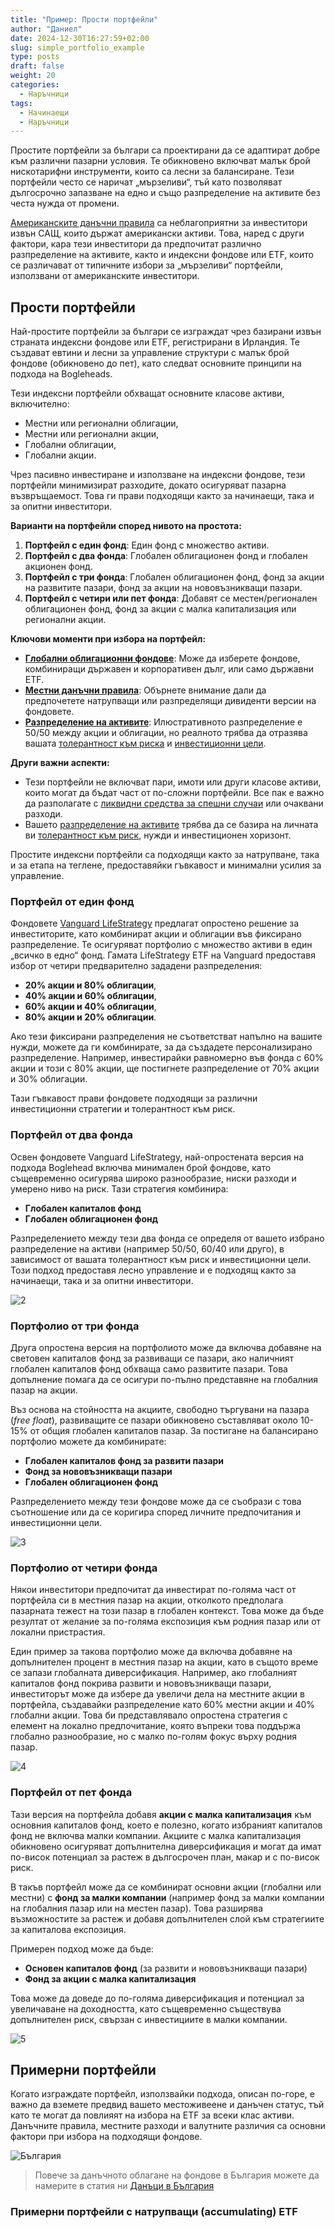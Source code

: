 ```yaml
---
title: "Пример: Прости портфейли"
author: "Даниел"
date: 2024-12-30T16:27:59+02:00
slug: simple_portfolio_example
type: posts
draft: false
weight: 20
categories:
  - Наръчници
tags:
  - Начинаещи
  - Наръчници
---
```


Простите портфейли за българи са проектирани да се адаптират добре към различни пазарни условия. Те обикновено включват малък брой нискотарифни инструменти, които са лесни за балансиране. Тези портфейли често се наричат „мързеливи“, тъй като позволяват дългосрочно запазване на едно и също разпределение на активите без честа нужда от промени.

[Американските данъчни правила](https://www.bogleheads.org/wiki/Nonresident_alien_taxation) са неблагоприятни за инвеститори извън САЩ, които държат американски активи. Това, наред с други фактори, кара тези инвеститори да предпочитат различно разпределение на активите, както и индексни фондове или ETF, които се различават от типичните избори за „мързеливи“ портфейли, използвани от американските инвеститори.

## Прости портфейли

Най-простите портфейли за българи се изграждат чрез базирани извън страната индексни фондове или ETF, регистрирани в Ирландия. Те създават евтини и лесни за управление структури с малък брой фондове (обикновено до пет), като следват основните принципи на подхода на Bogleheads.

Тези индексни портфейли обхващат основните класове активи, включително:

-   Местни или регионални облигации,
-   Местни или регионални акции,
-   Глобални облигации,
-   Глобални акции.

Чрез пасивно инвестиране и използване на индексни фондове, тези портфейли минимизират разходите, докато осигуряват пазарна възвръщаемост. Това ги прави подходящи както за начинаещи, така и за опитни инвеститори.

**Варианти на портфейли според нивото на простота:**

1.  **Портфейл с един фонд**: Един фонд с множество активи.
2.  **Портфейл с два фонда**: Глобален облигационен фонд и глобален акционен фонд.
3.  **Портфейл с три фонда**: Глобален облигационен фонд, фонд за акции на развитите пазари, фонд за акции на нововъзникващи пазари.
4.  **Портфейл с четири или пет фонда**: Добавят се местен/регионален облигационен фонд, фонд за акции с малка капитализация или регионални акции.

**Ключови моменти при избора на портфейл:**

-   **[Глобални облигационни фондове](/dict/bond_fund)**: Може да изберете фондове, комбиниращи държавен и корпоративен дълг, или само държавни ETF.
-   **[Местни данъчни правила](/posts/taxes_in_bulgaria)**: Обърнете внимание дали да предпочетете натрупващи или разпределящи дивиденти версии на фондовете.
-   **[Разпределение на активите](/posts/asset_allocation)**: Илюстративното разпределение е 50/50 между акции и облигации, но реалното трябва да отразява вашата [толерантност към риска](/posts/risk_tolerance) и [инвестиционни цели](/posts/investment_policy_statement).

**Други важни аспекти:**

-   Тези портфейли не включват пари, имоти или други класове активи, които могат да бъдат част от по-сложни портфейли. Все пак е важно да разполагате с [ликвидни средства за спешни случаи](/posts/emergency_fund) или очаквани разходи.
-   Вашето [разпределение на активите](/posts/asset_allocation) трябва да се базира на личната ви [толерантност към риск](/posts/risk_tolerance), нужди и инвестиционен хоризонт.

Простите индексни портфейли са подходящи както за натрупване, така и за етапа на теглене, предоставяйки гъвкавост и минимални усилия за управление.

### Портфейл от един фонд

Фондовете [Vanguard LifeStrategy](https://www.justetf.com/en/search.html?query=lifestrategy&search=ETFS) предлагат опростено решение за инвеститорите, като комбинират акции и облигации във фиксирано разпределение. Те осигуряват портфолио с множество активи в един „всичко в едно“ фонд. Гамата LifeStrategy ETF на Vanguard предоставя избор от четири предварително зададени разпределения:

-   **20% акции и 80% облигации**,
-   **40% акции и 60% облигации**,
-   **60% акции и 40% облигации**,
-   **80% акции и 20% облигации**.

Ако тези фиксирани разпределения не съответстват напълно на вашите нужди, можете да ги комбинирате, за да създадете персонализирано разпределение. Например, инвестирайки равномерно във фонда с 60% акции и този с 80% акции, ще постигнете разпределение от 70% акции и 30% облигации.

Тази гъвкавост прави фондовете подходящи за различни инвестиционни стратегии и толерантност към риск.

### Портфейл от два фонда

Освен фондовете Vanguard LifeStrategy, най-опростената версия на подхода Boglehead включва минимален брой фондове, като същевременно осигурява широко разнообразие, ниски разходи и умерено ниво на риск. Тази стратегия комбинира:

-   **Глобален капиталов фонд**
-   **Глобален облигационен фонд**

Разпределението между тези два фонда се определя от вашето избрано разпределение на активи (например 50/50, 60/40 или друго), в зависимост от вашата толерантност към риск и инвестиционни цели. Този подход предоставя лесно управление и е подходящ както за начинаещи, така и за опитни инвеститори.

![2](/img/2_fund_non-US_portfolio.png)

### Портфолио от три фонда

Друга опростена версия на портфолиото може да включва добавяне на световен капиталов фонд за развиващи се пазари, ако наличният глобален капиталов фонд обхваща само развитите пазари. Това допълнение помага да се осигури по-пълно представяне на глобалния пазар на акции.

Въз основа на стойността на акциите, свободно търгувани на пазара (_free float_), развиващите се пазари обикновено съставляват около 10-15% от общия глобален капиталов пазар. За постигане на балансирано портфолио можете да комбинирате:

-   **Глобален капиталов фонд за развити пазари**
-   **Фонд за нововъзникващи пазари**
-   **Глобален облигационен фонд**

Разпределението между тези фондове може да се съобрази с това съотношение или да се коригира според личните предпочитания и инвестиционни цели.

![3](/img/3_fund_non-US_portfolio.png)

### Портфолио от четири фонда

Някои инвеститори предпочитат да инвестират по-голяма част от портфейла си в местния пазар на акции, отколкото предполага пазарната тежест на този пазар в глобален контекст. Това може да бъде резултат от желание за по-голяма експозиция към родния пазар или от локални пристрастия.

Един пример за такова портфолио може да включва добавяне на допълнителен процент в местния пазар на акции, като в същото време се запази глобалната диверсификация. Например, ако глобалният капиталов фонд покрива развити и нововъзникващи пазари, инвеститорът може да избере да увеличи дела на местните акции в портфейла, създавайки разпределение като 60% местни акции и 40% глобални акции. Това би представлявало опростена стратегия с елемент на локално предпочитание, която въпреки това поддържа глобално разнообразие, но с малко по-голям фокус върху родния пазар.

![4](/img/4_fund_non-US_portfolio.png)

### Портфейл от пет фонда

Тази версия на портфейла добавя **акции с малка капитализация** към основния капиталов фонд, което е полезно, когато избраният капиталов фонд не включва малки компании. Акциите с малка капитализация обикновено осигуряват допълнителна диверсификация и могат да имат по-висок потенциал за растеж в дългосрочен план, макар и с по-висок риск.

В такъв портфейл може да се комбинират основни акции (глобални или местни) с **фонд за малки компании** (например фонд за малки компании на глобалния пазар или на местен пазар). Това разширява възможностите за растеж и добавя допълнителен слой към стратегиите за капиталова експозиция.

Примерен подход може да бъде:

-   **Основен капиталов фонд** (за развити и нововъзникващи пазари)
-   **Фонд за акции с малка капитализация**

Това може да доведе до по-голяма диверсификация и потенциал за увеличаване на доходността, като същевременно съществува допълнителен риск, свързан с инвестициите в малки компании.

![5](/img/5_fund_non-US_portfolio.png)

## Примерни портфейли

Когато изграждате портфейл, използвайки подхода, описан по-горе, е важно да вземете предвид вашето местоживеене и данъчен статус, тъй като те могат да повлияят на избора на ETF за всеки клас активи. Данъчните правила, местните разходи и валутните различия са основни фактори при избора на подходящи фондове.

![България](/img/bgflag.png)
> Повече за данъчното облагане на фондове в България можете да намерите в статия ни [Данъци в България](/posts/taxes_in_bulgaria)

### Примерни портфейли с натрупващи (accumulating) ETF

